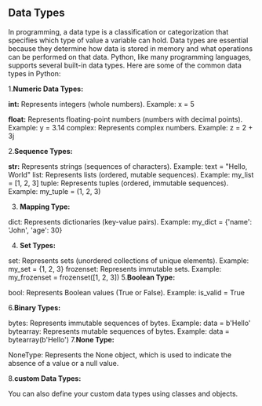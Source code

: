 ## Data Types
In programming, a data type is a classification or categorization that specifies which type of value a variable can hold. Data types are essential because they determine how data is stored in memory and what operations can be performed on that data. Python, like many programming languages, supports several built-in data types. Here are some of the common data types in Python:

1.**Numeric Data Types:**

**int:** Represents integers (whole numbers). Example: x = 5

**float:** Represents floating-point numbers (numbers with decimal points). Example: y = 3.14
complex: Represents complex numbers. Example: z = 2 + 3j

2.**Sequence Types:**

**str:** Represents strings (sequences of characters). Example: text = "Hello, World"
list: Represents lists (ordered, mutable sequences). Example: my_list = [1, 2, 3]
tuple: Represents tuples (ordered, immutable sequences). Example: my_tuple = (1, 2, 3)

3. **Mapping Type:**

dict: Represents dictionaries (key-value pairs). Example: my_dict = {'name': 'John', 'age': 30}

4. **Set Types:**

set: Represents sets (unordered collections of unique elements). Example: my_set = {1, 2, 3}
frozenset: Represents immutable sets. Example: my_frozenset = frozenset([1, 2, 3])
5.**Boolean Type:**

bool: Represents Boolean values (True or False). Example: is_valid = True

6.**Binary Types:**

bytes: Represents immutable sequences of bytes. Example: data = b'Hello'
bytearray: Represents mutable sequences of bytes. Example: data = bytearray(b'Hello')
7.**None Type:**

NoneType: Represents the None object, which is used to indicate the absence of a value or a null value.

8.**custom Data Types:**

You can also define your custom data types using classes and objects.
